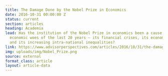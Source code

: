 ```yaml
---
title: The Damage Done by the Nobel Prize in Economics
date: 2016-10-31 00:00:00 Z
status: current
section: articles
heading: Academia
lead: Has the institution of the Nobel Prize in economics been a cause of the global
  economic woes of the last 20 years – its financial crises, its economic slowdowns
  and its increasing intra-national inequalities?
link: https://www.advisorperspectives.com/articles/2016/10/31/the-damage-done-by-the-nobel-prize-in-economics
img: uploads/img/Nobel_Prize.png
source: external
format_class: article
layout: article-data
---
```


